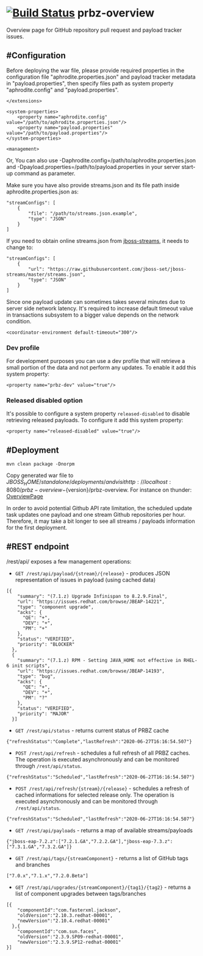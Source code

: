 [![Build Status](https://travis-ci.org/jboss-set/prbz-overview.svg?branch=master)](https://travis-ci.org/jboss-set/prbz-overview)
prbz-overview
=============

Overview page for GitHub repository pull request and payload tracker issues.

#Configuration
------------
Before deploying the war file,  please provide required properties in the configuration file "aphrodite.properties.json" and payload tracker metadata in "payload.properties", then specify files path as system property "aphrodite.config" and "payload.properties".

    </extensions>

    <system-properties>
        <property name="aphrodite.config" value="/path/to/aphrodite.properties.json"/>
        <property name="payload.properties" value="/path/to/payload.properties"/>
    </system-properties>

    <management>

Or, You can also use -Daphrodite.config=/path/to/aphrodite.properties.json and -Dpayload.properties=/path/to/payload.properties in your server start-up command as parameter.

Make sure you have also provide streams.json and its file path inside aphrodite.properties.json as:

	"streamConfigs": [
        {
            "file": "/path/to/streams.json.example",
            "type": "JSON"
        }
    ]

If you need to obtain online streams.json from [jboss-streams](https://github.com/jboss-set/jboss-streams), it needs to change to:

	"streamConfigs": [
        {
            "url": "https://raw.githubusercontent.com/jboss-set/jboss-streams/master/streams.json",
            "type": "JSON"
        }
    ]

Since one payload update can sometimes takes several minutes due to server side network latency. It's required to increase default timeout value in transactions subsystem to a bigger value depends on the network condition.

	<coordinator-environment default-timeout="300"/>

### Dev profile

For development purposes you can use a dev profile that will retrieve a small portion of the data and not perform any updates. To enable it add this system property:

    <property name="prbz-dev" value="true"/>

### Released disabled option

It's possible to configure a system property `released-disabled` to disable retrieving released payloads. To configure it add this system property:

    <property name="released-disabled" value="true"/>

#Deployment
------------

```
mvn clean package -Dnorpm
```

Copy generated war file to $JBOSS_HOME/standalone/deployments/ and visit http://localhost:8080/prbz-overview-${version}/prbz-overview.
For instance on thunder: [OverviewPage](https://thunder.sin2.redhat.com/prbz-overview)

In order to avoid potential Github API rate limitation, the scheduled update task updates one payload and one stream Github repositories per hour. Therefore, it may take a bit longer to see all streams / payloads information for the first deployment.

#REST endpoint
---------------
/rest/api/ exposes a few management operations:

- `GET /rest/api/payload/{stream}/{release}` - produces JSON representation of issues in payload (using cached data)
```
[{
    "summary": "(7.1.z) Upgrade Infinispan to 8.2.9.Final",
    "url": "https://issues.redhat.com/browse/JBEAP-14221",
    "type": "component upgrade",
    "acks": {
      "QE": "+",
      "DEV": "+",
      "PM": "+"
    },
    "status": "VERIFIED",
    "priority": "BLOCKER"
  },
  {
    "summary": "(7.1.z) RPM - Setting JAVA_HOME not effective in RHEL-6 init scripts",
    "url": "https://issues.redhat.com/browse/JBEAP-14193",
    "type": "bug",
    "acks": {
      "QE": "+",
      "DEV": "+",
      "PM": "?"
    },
    "status": "VERIFIED",
    "priority": "MAJOR"
  }]
```
 - `GET /rest/api/status` - returns current status of PRBZ cache
```
{"refreshStatus":"Complete","lastRefresh":"2020-06-27T16:16:54.507"}
```
 - `POST /rest/api/refresh` - schedules a full refresh of all PRBZ caches. The operation is executed asynchronously and can be monitored through `/rest/api/status`.
```
{"refreshStatus":"Scheduled","lastRefresh":"2020-06-27T16:16:54.507"}
```
 - `POST /rest/api/refresh/{stream}/{release}` - schedules a refresh of cached informations for selected release only. The operation is executed asynchronously and can be monitored through `/rest/api/status`.
```
{"refreshStatus":"Scheduled","lastRefresh":"2020-06-27T16:16:54.507"}
```
 - `GET /rest/api/payloads` - returns a map of available streams/payloads
```
{"jboss-eap-7.2.z":["7.2.1.GA","7.2.2.GA"],"jboss-eap-7.3.z":["7.3.1.GA","7.3.2.GA"]}
```
 - `GET /rest/api/tags/{streamComponent}` - returns a list of GitHub tags and branches
```
["7.0.x","7.1.x","7.2.0.Beta"]
```
 - `GET /rest/api/upgrades/{streamComponent}/{tag1}/{tag2}` - returns a list of component upgrades between tags/branches
```
[{
    "componentId":"com.fasterxml.jackson",
    "oldVersion":"2.10.3.redhat-00001",
    "newVersion":"2.10.4.redhat-00001"
  },{
    "componentId":"com.sun.faces",
    "oldVersion":"2.3.9.SP09-redhat-00001",
    "newVersion":"2.3.9.SP12-redhat-00001"
}]
```
